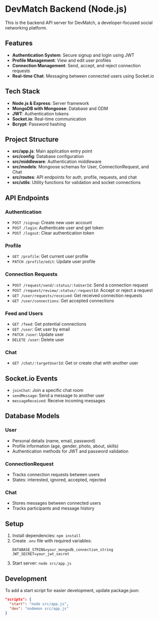 # DevMatch Backend (Node.js)

This is the backend API server for DevMatch, a developer-focused social networking platform.

## Features

- **Authentication System**: Secure signup and login using JWT
- **Profile Management**: View and edit user profiles
- **Connection Management**: Send, accept, and reject connection requests
- **Real-time Chat**: Messaging between connected users using Socket.io

## Tech Stack

- **Node.js & Express**: Server framework
- **MongoDB with Mongoose**: Database and ODM
- **JWT**: Authentication tokens
- **Socket.io**: Real-time communication
- **Bcrypt**: Password hashing

## Project Structure

- **src/app.js**: Main application entry point
- **src/config**: Database configuration
- **src/middleware**: Authentication middleware
- **src/models**: Mongoose schemas for User, ConnectionRequest, and Chat
- **src/routes**: API endpoints for auth, profile, requests, and chat
- **src/utils**: Utility functions for validation and socket connections

## API Endpoints

### Authentication
- `POST /signup`: Create new user account
- `POST /login`: Authenticate user and get token
- `POST /logout`: Clear authentication token

### Profile
- `GET /profile`: Get current user profile
- `PATCH /profile/edit`: Update user profile

### Connection Requests
- `POST /request/send/:status/:toUserId`: Send a connection request
- `POST /request/review/:status/:requestId`: Accept or reject a request
- `GET /user/requests/received`: Get received connection requests
- `GET /user/connections`: Get accepted connections

### Feed and Users
- `GET /feed`: Get potential connections
- `GET /user`: Get user by email
- `PATCH /user`: Update user
- `DELETE /user`: Delete user

### Chat
- `GET /chat/:targetUserId`: Get or create chat with another user

## Socket.io Events

- `joinChat`: Join a specific chat room
- `sendMessage`: Send a message to another user
- `messageReceived`: Receive incoming messages

## Database Models

### User
- Personal details (name, email, password)
- Profile information (age, gender, photo, about, skills)
- Authentication methods for JWT and password validation

### ConnectionRequest
- Tracks connection requests between users
- States: interested, ignored, accepted, rejected

### Chat
- Stores messages between connected users
- Tracks participants and message history

## Setup

1. Install dependencies: `npm install`
2. Create `.env` file with required variables:
   ```
   DATABASE_STRING=your_mongodb_connection_string
   JWT_SECRET=your_jwt_secret
   ```
3. Start server: `node src/app.js`

## Development

To add a start script for easier development, update package.json:
```json
"scripts": {
  "start": "node src/app.js",
  "dev": "nodemon src/app.js"
}
```
